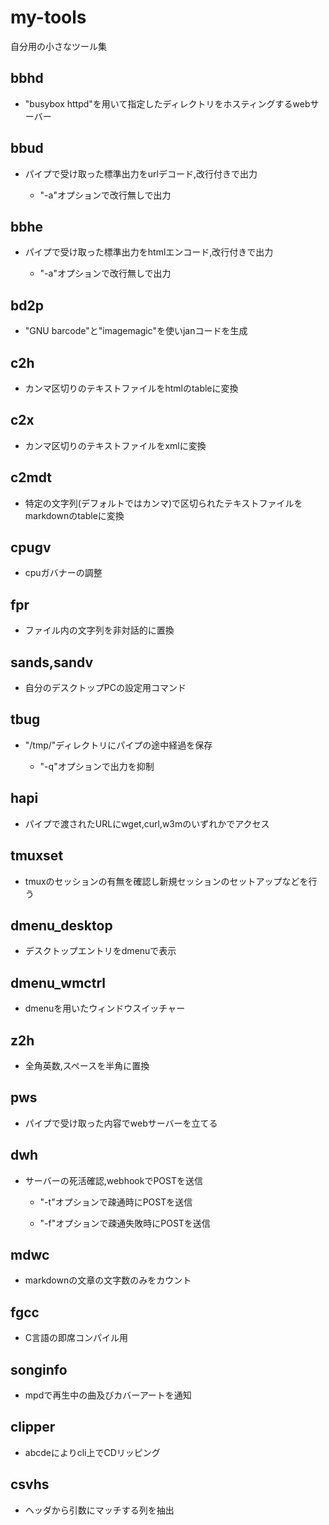 # my-tools
自分用の小さなツール集

## bbhd

- "busybox httpd"を用いて指定したディレクトリをホスティングするwebサーバー

## bbud

- パイプで受け取った標準出力をurlデコード,改行付きで出力

	- "-a"オプションで改行無しで出力

## bbhe

- パイプで受け取った標準出力をhtmlエンコード,改行付きで出力

	- "-a"オプションで改行無しで出力

## bd2p

- "GNU barcode"と"imagemagic"を使いjanコードを生成

## c2h

- カンマ区切りのテキストファイルをhtmlのtableに変換

## c2x

- カンマ区切りのテキストファイルをxmlに変換

## c2mdt

- 特定の文字列(デフォルトではカンマ)で区切られたテキストファイルをmarkdownのtableに変換

## cpugv

- cpuガバナーの調整

## fpr

- ファイル内の文字列を非対話的に置換

## sands,sandv

- 自分のデスクトップPCの設定用コマンド

## tbug

- "/tmp/"ディレクトリにパイプの途中経過を保存

	- "-q"オプションで出力を抑制

## hapi

- パイプで渡されたURLにwget,curl,w3mのいずれかでアクセス

## tmuxset

- tmuxのセッションの有無を確認し新規セッションのセットアップなどを行う

## dmenu_desktop

- デスクトップエントリをdmenuで表示

## dmenu_wmctrl

- dmenuを用いたウィンドウスイッチャー

## z2h

- 全角英数,スペースを半角に置換

## pws

- パイプで受け取った内容でwebサーバーを立てる

## dwh

- サーバーの死活確認,webhookでPOSTを送信

	- "-t"オプションで疎通時にPOSTを送信

	- "-f"オプションで疎通失敗時にPOSTを送信

## mdwc

- markdownの文章の文字数のみをカウント

## fgcc

- C言語の即席コンパイル用

## songinfo

- mpdで再生中の曲及びカバーアートを通知

## clipper

- abcdeによりcli上でCDリッピング

## csvhs

- ヘッダから引数にマッチする列を抽出
